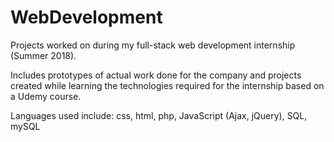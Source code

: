 # WebDevelopment


Projects worked on during my full-stack web development internship (Summer 2018).


Includes prototypes of actual work done for the company and projects created while learning the technologies required for the internship based on a Udemy course.


Languages used include: css, html, php, JavaScript (Ajax, jQuery), SQL, mySQL
